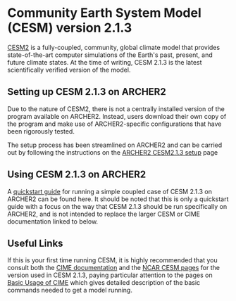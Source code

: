 # Community Earth System Model (CESM) version 2.1.3

[CESM2](https://www.cesm.ucar.edu/models/cesm2/) is a fully-coupled, community, global climate model that provides state-of-the-art computer simulations of the Earth's past, present, and future climate states. At the time of writing, CESM 2.1.3 is the latest scientifically verified version of the model.

## Setting up CESM 2.1.3 on ARCHER2

Due to the nature of CESM2, there is not a centrally installed version of the program available on ARCHER2. Instead, users download their own copy of the program and make use of ARCHER2-specific configurations that have been rigorously tested.

The setup process has been streamlined on ARCHER2 and can be carried out by following the instructions on the [ARCHER2 CESM2.1.3 setup](cesm213_setup.md) page

## Using CESM 2.1.3 on ARCHER2

A [quickstart guide](cesm213_run.md) for running a simple coupled case of CESM 2.1.3 on ARCHER2 can be found here. It should be noted that this is only a quickstart guide with a focus on the way that CESM 2.1.3 should be run specifically on ARCHER2, and is not intended to replace the larger CESM or CIME documentation linked to below.

## Useful Links

If this is your first time running CESM, it is highly recommended that you consult both the [CIME documentation](http://esmci.github.io/cime/versions/maint-5.6/html/) and the [NCAR CESM pages](https://escomp.github.io/CESM/versions/cesm2.1/html/introduction.html) for the version used in CESM 2.1.3, paying particular attention to the pages on [Basic Usage of CIME](http://esmci.github.io/cime/versions/maint-5.6/html/users_guide/index.html) which gives detailed description of the basic commands needed to get a model running.
